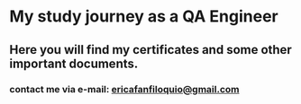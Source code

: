 # My study journey as a QA Engineer

## Here you will find my certificates and some other important documents.

### contact me via e-mail: ericafanfiloquio@gmail.com
